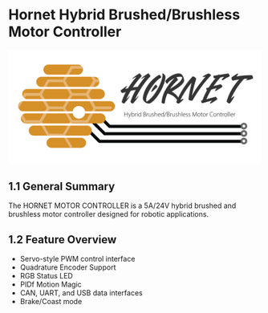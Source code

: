 # Hornet Hybrid Brushed/Brushless Motor Controller
![Logo Photo](logo.png)

## 1.1 General Summary

The HORNET MOTOR CONTROLLER is a 5A/24V hybrid brushed and brushless motor controller designed for robotic applications.

## 1.2 Feature Overview
- Servo-style PWM control interface
- Quadrature Encoder Support
- RGB Status LED
- PIDf Motion Magic
- CAN, UART, and USB data interfaces
- Brake/Coast mode
